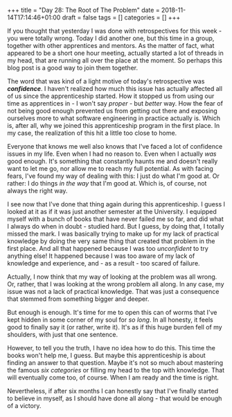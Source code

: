 +++
title = "Day 28: The Root of The Problem"
date = 2018-11-14T17:14:46+01:00
draft = false
tags = []
categories = []
+++

If you thought that yesterday I was done with retrospectives for this week - you were totally wrong. Today I did another one, but this time in a group, together with other apprentices and mentors. As the matter of fact, what appeared to be a short one hour meeting, actually started a lot of threads in my head, that are running all over the place at the moment. So perhaps this blog post is a good way to join them together.

The word that was kind of a light motive of today's retrospective was ___confidence___. I haven't realized how much this issue has actually affected all of us since the apprenticeship started. How it stopped us from using our time as apprentices in - I won't say _proper_ - but _better_ way. How the fear of not being good enough prevented us from getting out there and exposing ourselves more to what software engineering in practice actually is. Which is, after all, why we joined this apprenticeship program in the first place. In my case, the realization of this hit a little too close to home.

Everyone that knows me well also knows that I've faced a lot of confidence issues in my life. Even when I had no reason to. Even when I actually _was_ good enough. It's something that constantly haunts me and doesn't really want to let me go, nor allow me to reach my full potential. As with facing fears, I've found my way of dealing with this: I just do what I'm good at. Or rather: I do things _in the way_ that I'm good at. Which is, of course, not always the right way.

I see now that I've done that thing again during this apprenticeship. I guess I looked at it as if it was just another semester at the University. I equipped myself with a bunch of books that have never failed me so far, and did what I always do when in doubt - studied hard. But I guess, by doing that, I totally missed the mark. I was basically trying to make up for my lack of practical knowledge by doing the very same thing that created that problem in the first place. And all that happened because I was too _unconfident_ to try anything else! It happened because I was too aware of my lack of knowledge and experience, and - as a result - too scared of failure.

Actually, I now think that my way of looking at the problem was all wrong. Or, rather, that I was looking at the wrong problem all along. In any case, my issue was not a lack of practical knowledge. That was just a consequence that stemmed from something bigger and deeper. 

But enough is enough. It's time for me to open this can of worms that I've kept hidden in some corner of my soul for _so long_. In all honesty, it feels good to finally say it (or rather, write it). It's as if this huge burden fell of my shoulders, with just that one sentence. 

However, to tell you the truth, I have no idea how to do this. This time the books won't help me, I guess. But maybe this apprenticeship is about finding an answer to that question. Maybe it's not so much about mastering the famous _six categories_ or filling my head to the top with knowledge. That will eventually come too, of course. When I am ready and the time is right.

Nevertheless, if after six months I can honestly say that I've finally started to believe in myself, as I should have done all along - that would be enough of a victory.